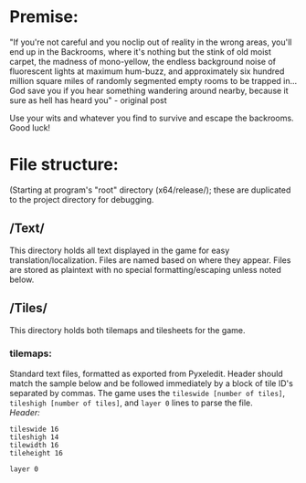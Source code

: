# Premise:
"If you're not careful and you noclip out of reality in the wrong areas, you'll end up in the Backrooms, where it's nothing but the stink of old moist carpet, the madness of mono-yellow, the endless background noise of fluorescent lights at maximum hum-buzz, and approximately six hundred million square miles of randomly segmented empty rooms to be trapped in... <br>
God save you if you hear something wandering around nearby, because it sure as hell has heard you" - original post

Use your wits and whatever you find to survive and escape the backrooms. Good luck!

# File structure:
(Starting at program's "root" directory (x64/release/); these are duplicated to the project directory for debugging.
## /Text/
This directory holds all text displayed in the game for easy translation/localization. Files are named based on where they appear. Files are stored as plaintext with no special formatting/escaping unless noted below.

## /Tiles/
This directory holds both tilemaps and tilesheets for the game.

### tilemaps:
Standard text files, formatted as exported from Pyxeledit. Header should match the sample below and be followed immediately by a block of tile ID's separated by commas. The game uses the `tileswide [number of tiles]`, `tileshigh [number of tiles]`, and `layer 0` lines to parse the file. <br>
_Header:_ <br>

    tileswide 16
    tileshigh 14
    tilewidth 16
    tileheight 16

    layer 0

